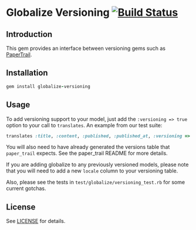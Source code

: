 # Globalize Versioning [![Build Status](https://travis-ci.org/globalize/globalize-versioning.png?branch=master)](https://travis-ci.org/globalize/globalize-versioning)

## Introduction

This gem provides an interface between versioning gems such as
[PaperTrail](https://github.com/airblade/paper_trail).

## Installation

````ruby
gem install globalize-versioning
````

## Usage

To add versioning
support to your model, just add the `:versioning => true` option to your
call to <code>translates</code>.  An example from our test suite:

```ruby
translates :title, :content, :published, :published_at, :versioning => true
```

You will also need to have already generated the versions table that `paper_trail`
expects.  See the paper_trail README for more details.

If you are adding globalize to any previously versioned models, please note
that you will need to add a new `locale` column to your versioning table.

Also, please see the tests in `test/globalize/versioning_test.rb` for some
current gotchas.

## License

See [LICENSE](LICENSE) for details.
